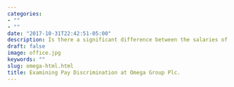 ```yaml
---
categories:
- ""
- ""
date: "2017-10-31T22:42:51-05:00"
description: Is there a significant difference between the salaries of men and women at Omega Group?
draft: false
image: office.jpg
keywords: ""
slug: omega-html.html
title: Examining Pay Discrimination at Omega Group Plc.
---
```

